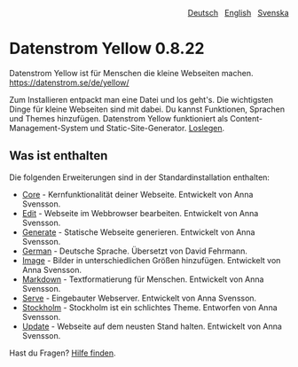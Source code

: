 <p align="right"><a href="README-de.md">Deutsch</a> &nbsp; <a href="README.md">English</a> &nbsp; <a href="README-sv.md">Svenska</a></p>

# Datenstrom Yellow 0.8.22

Datenstrom Yellow ist für Menschen die kleine Webseiten machen. https://datenstrom.se/de/yellow/

Zum Installieren entpackt man eine Datei und los geht's. Die wichtigsten Dinge für kleine Webseiten sind mit dabei. Du kannst Funktionen, Sprachen und Themes hinzufügen. Datenstrom Yellow funktioniert als Content-Management-System und Static-Site-Generator. [Loslegen](https://datenstrom.se/de/yellow/help/how-to-get-started).

## Was ist enthalten

Die folgenden Erweiterungen sind in der Standardinstallation enthalten:

* [Core](https://github.com/annaesvensson/yellow-core/tree/main/README-de.md) - Kernfunktionalität deiner Webseite. Entwickelt von Anna Svensson.
* [Edit](https://github.com/annaesvensson/yellow-edit/tree/main/README-de.md) - Webseite im Webbrowser bearbeiten. Entwickelt von Anna Svensson.
* [Generate](https://github.com/annaesvensson/yellow-generate/tree/main/README-de.md) - Statische Webseite generieren. Entwickelt von Anna Svensson.
* [German](https://github.com/annaesvensson/yellow-language/tree/main/translations/german) - Deutsche Sprache. Übersetzt von David Fehrmann.
* [Image](https://github.com/annaesvensson/yellow-image/tree/main/README-de.md) - Bilder in unterschiedlichen Größen hinzufügen. Entwickelt von Anna Svensson.
* [Markdown](https://github.com/annaesvensson/yellow-markdown/tree/main/README-de.md) - Textformatierung für Menschen. Entwickelt von Anna Svensson.
* [Serve](https://github.com/annaesvensson/yellow-serve/tree/main/README-de.md) - Eingebauter Webserver. Entwickelt von Anna Svensson.
* [Stockholm](https://github.com/annaesvensson/yellow-stockholm/tree/main/README-de.md) - Stockholm ist ein schlichtes Theme. Entworfen von Anna Svensson.
* [Update](https://github.com/annaesvensson/yellow-update/tree/main/README-de.md) - Webseite auf dem neusten Stand halten. Entwickelt von Anna Svensson.

Hast du Fragen? [Hilfe finden](https://datenstrom.se/de/yellow/help/).
